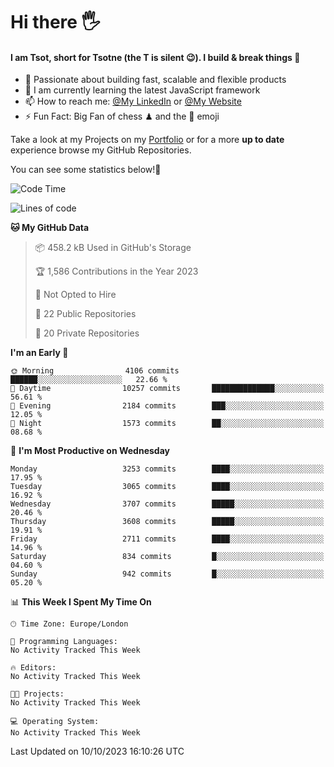 # Hi there :raised_hand_with_fingers_splayed:
#### I am Tsot, short for Tsotne (the T is silent :wink:). I build & break things :space_invader:
- :telescope: Passionate about building fast, scalable and flexible products
- :seedling: I am currently learning the latest JavaScript framework 
- :mailbox: How to reach me: [@My LinkedIn](https://www.linkedin.com/in/tsotne-gvadzabia/) or [@My Website](https://tsotne.co.uk/contact)
- :zap: Fun Fact: Big Fan of chess ♟ and the 👾 emoji

Take a look at my Projects on my [Portfolio](https://tsotne.co.uk/) or for a more **up to date** experience browse my GitHub Repositories.

You can see some statistics below!:space_invader:
<!--START_SECTION:waka-->
![Code Time](http://img.shields.io/badge/Code%20Time-761%20hrs%202%20mins-blue)

![Lines of code](https://img.shields.io/badge/From%20Hello%20World%20I%27ve%20Written-7.7%20million%20lines%20of%20code-blue)

**🐱 My GitHub Data** 

> 📦 458.2 kB Used in GitHub's Storage 
 > 
> 🏆 1,586 Contributions in the Year 2023
 > 
> 🚫 Not Opted to Hire
 > 
> 📜 22 Public Repositories 
 > 
> 🔑 20 Private Repositories 
 > 
**I'm an Early 🐤** 

```text
🌞 Morning                4106 commits        ██████░░░░░░░░░░░░░░░░░░░   22.66 % 
🌆 Daytime                10257 commits       ██████████████░░░░░░░░░░░   56.61 % 
🌃 Evening                2184 commits        ███░░░░░░░░░░░░░░░░░░░░░░   12.05 % 
🌙 Night                  1573 commits        ██░░░░░░░░░░░░░░░░░░░░░░░   08.68 % 
```
📅 **I'm Most Productive on Wednesday** 

```text
Monday                   3253 commits        ████░░░░░░░░░░░░░░░░░░░░░   17.95 % 
Tuesday                  3065 commits        ████░░░░░░░░░░░░░░░░░░░░░   16.92 % 
Wednesday                3707 commits        █████░░░░░░░░░░░░░░░░░░░░   20.46 % 
Thursday                 3608 commits        █████░░░░░░░░░░░░░░░░░░░░   19.91 % 
Friday                   2711 commits        ████░░░░░░░░░░░░░░░░░░░░░   14.96 % 
Saturday                 834 commits         █░░░░░░░░░░░░░░░░░░░░░░░░   04.60 % 
Sunday                   942 commits         █░░░░░░░░░░░░░░░░░░░░░░░░   05.20 % 
```


📊 **This Week I Spent My Time On** 

```text
🕑︎ Time Zone: Europe/London

💬 Programming Languages: 
No Activity Tracked This Week

🔥 Editors: 
No Activity Tracked This Week

🐱‍💻 Projects: 
No Activity Tracked This Week

💻 Operating System: 
No Activity Tracked This Week
```


 Last Updated on 10/10/2023 16:10:26 UTC
<!--END_SECTION:waka-->

